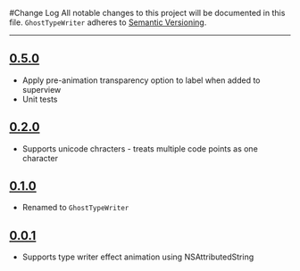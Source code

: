 #Change Log
All notable changes to this project will be documented in this file.
`GhostTypeWriter` adheres to [Semantic Versioning](http://semver.org/).

---

## [0.5.0](https://github.com/wibosco/TypeWritingLabel/releases/tag/0.5.0)

* Apply pre-animation transparency option to label when added to superview
* Unit tests 

## [0.2.0](https://github.com/wibosco/TypeWritingLabel/releases/tag/0.2.0)

* Supports unicode chracters - treats multiple code points as one character

## [0.1.0](https://github.com/wibosco/TypeWritingLabel/releases/tag/0.1.0)

* Renamed to `GhostTypeWriter`

## [0.0.1](https://github.com/wibosco/TypeWritingLabel/releases/tag/0.0.1)

* Supports type writer effect animation using NSAttributedString

